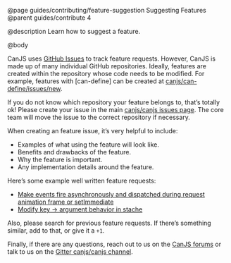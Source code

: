 @page guides/contributing/feature-suggestion Suggesting Features
@parent guides/contribute 4

@description Learn how to suggest a feature.

@body

CanJS uses [GitHub Issues](https://github.com/canjs/canjs/issues/new) to track feature requests. However,
CanJS is made up of many individual GitHub repositories. Ideally, features are created within the
repository whose code needs to be modified.  For example, features with
[can-define] can be created at [canjs/can-define/issues/new](https://github.com/canjs/can-define/issues/new).

If you do not know which repository your feature belongs to, that’s totally ok!  Please
create your issue in the main
[canjs/canjs issues page](https://github.com/canjs/canjs/issues/new).  The core team will
move the issue to the correct repository if necessary.

When creating an feature issue, it’s very helpful to include:

 - Examples of what using the feature will look like.
 - Benefits and drawbacks of the feature.
 - Why the feature is important.
 - Any implementation details around the feature.

Here’s some example well written feature requests:

 - [Make events fire asynchronously and dispatched during request animation frame or setImmediate](https://github.com/canjs/can-event/issues/11)
 - [Modify key -> argument behavior in stache](https://github.com/canjs/canjs/issues/1699)

Also, please search for previous feature requests.  If there’s something similar, add to that, or
give it a `+1`.

Finally, if there are any questions, reach out to
us on the [CanJS forums](http://forums.donejs.com/c/canjs) or talk to us on
the [Gitter canjs/canjs channel](https://gitter.im/canjs/canjs).
